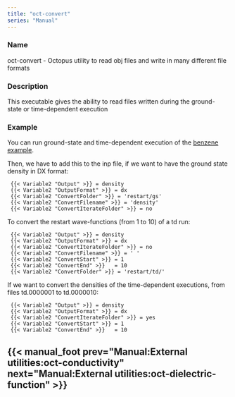 ```yaml
---
title: "oct-convert"
series: "Manual"
---
```



### Name 
oct-convert - Octopus utility to read obj files and write in many different file formats

### Description 

This executable gives the ability to read files written during the ground-state or time-dependent execution

### Example 

You can run ground-state and time-dependent execution of the [benzene example](../Benzene_molecule).

Then, we have to add this to the inp file, if we want to have the ground state density in DX format:

```text
 {{< Variable2 "Output" >}} = density
 {{< Variable2 "OutputFormat" >}} = dx
 {{< Variable2 "ConvertFolder" >}} = 'restart/gs'
 {{< Variable2 "ConvertFilename" >}} = 'density'
 {{< Variable2 "ConvertIterateFolder" >}} = no
```

To convert the restart wave-functions (from 1 to 10) of a td run:

```text
 {{< Variable2 "Output" >}} = density
 {{< Variable2 "OutputFormat" >}} = dx
 {{< Variable2 "ConvertIterateFolder" >}} = no
 {{< Variable2 "ConvertFilename" >}} = ' '
 {{< Variable2 "ConvertStart" >}} = 1
 {{< Variable2 "ConvertEnd" >}}   = 10
 {{< Variable2 "ConvertFolder" >}} = 'restart/td/'
```

If we want to convert the densities of the time-dependent executions, from files td.0000001 to td.0000010:

```text
 {{< Variable2 "Output" >}} = density
 {{< Variable2 "OutputFormat" >}} = dx
 {{< Variable2 "ConvertIterateFolder" >}} = yes
 {{< Variable2 "ConvertStart" >}} = 1
 {{< Variable2 "ConvertEnd" >}}   = 10
```


{{< manual_foot prev="Manual:External utilities:oct-conductivity" next="Manual:External utilities:oct-dielectric-function" >}}
---------------------------------------------
